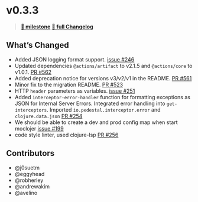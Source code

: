 # v0.3.3

> **[🎯 milestone](https://github.com/moclojer/moclojer/milestone/6?closed=1)**
> **[🔖 full Changelog](https://github.com/moclojer/moclojer/commits/v0.3.3)**

## What’s Changed

* Added JSON logging format support. [issue #246](https://github.com/moclojer/moclojer/issues/246)
* Updated dependencies `@actions/artifact` to v2.1.5 and `@actions/core` to v1.0.1. [PR #562](https://github.com/actions/upload-artifact/pull/562)
* Added deprecation notice for versions v3/v2/v1 in the README. [PR #561](https://github.com/actions/upload-artifact/pull/561)
* Minor fix to the migration README. [PR #523](https://github.com/actions/upload-artifact/pull/523)
* HTTP `header` parameters as variables. [issue #251](https://github.com/moclojer/moclojer/issues/251)
* Added `interceptor-error-handler` function for formatting exceptions as JSON for Internal Server Errors. Integrated error handling into `get-interceptors`. Imported `io.pedestal.interceptor.error` and `clojure.data.json` [PR #254](https://github.com/moclojer/moclojer/pull/254)
* We should be able to create a dev and prod config map when start moclojer [issue #199](https://github.com/moclojer/moclojer/issues/199)
* code style linter, used clojure-lsp [PR #256](https://github.com/moclojer/moclojer/pull/256)

## Contributors

* @j0suetm
* @eggyhead
* @robherley
* @andrewakim
* @avelino
